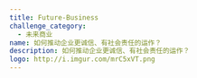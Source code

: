 ```yaml
---
title: Future-Business
challenge_category: 
  - 未来商业
name: 如何推动企业更诚信、有社会责任的运作？
description: 如何推动企业更诚信、有社会责任的运作？
logo: http://i.imgur.com/mrC5xVT.png
---
```

